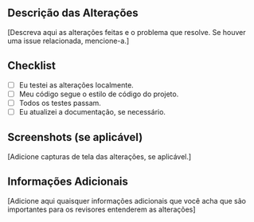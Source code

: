 ## Descrição das Alterações

[Descreva aqui as alterações feitas e o problema que resolve. Se houver uma issue relacionada, mencione-a.]

## Checklist

- [ ] Eu testei as alterações localmente.
- [ ] Meu código segue o estilo de código do projeto.
- [ ] Todos os testes passam.
- [ ] Eu atualizei a documentação, se necessário.

## Screenshots (se aplicável)

[Adicione capturas de tela das alterações, se aplicável.]

## Informações Adicionais

[Adicione aqui quaisquer informações adicionais que você acha que são importantes para os revisores entenderem as alterações]
